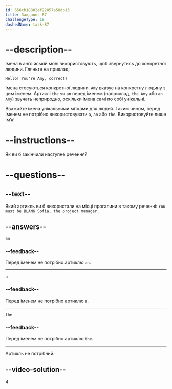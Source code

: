 ```yaml
---
id: 656cb18802ef22057a58db13
title: Завдання 87
challengeType: 19
dashedName: task-87
---
```


# --description--

Імена в англійській мові використовують, щоб звернутись до конкретної людини. Гляньте на приклад:

`Hello! You're Amy, correct?`

Імена стосуються конкретної людини. `Amy` вказує на конкретну людину з цим іменем. Артиклі `the` чи `an` перед іменем (наприклад, `the Amy` або `an Amy`) звучать неприродно, оскільки імена самі по собі унікальні.

Вважайте імена унікальними мітками для людей. Таким чином, перед іменем не потрібно використовувати `a`, `an` або `the`. Використовуйте лише ім’я!

# --instructions--

Як ви б закінчили наступне речення?

# --questions--

## --text--

Який артикль ви б використали на місці прогалини в такому реченні: `You must be BLANK Sofia, the project manager.`

## --answers--

`an`

### --feedback--

Перед іменем не потрібно артиклю `an`.

---

`a`

### --feedback--

Перед іменем не потрібно артиклю `a`.

---

`the`

### --feedback--

Перед іменем не потрібно артиклю `the`.

---

Артикль не потрібний.

## --video-solution--

4
